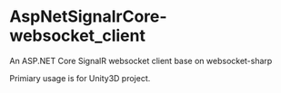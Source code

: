 # AspNetSignalrCore-websocket_client
An ASP.NET Core SignalR websocket client base on websocket-sharp

Primiary usage is for Unity3D project.
